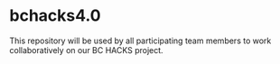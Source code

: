 # bchacks4.0
This repository will be used by all participating team members to work collaboratively on our BC HACKS project.

